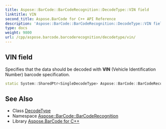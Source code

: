 ```yaml
---
title: Aspose::BarCode::BarCodeRecognition::DecodeType::VIN field
linktitle: VIN
second_title: Aspose.BarCode for C++ API Reference
description: 'Aspose::BarCode::BarCodeRecognition::DecodeType::VIN field. Specifies that the data should be decoded with VIN (Vehicle Identification Number) barcode specification in C++.'
type: docs
weight: 9800
url: /cpp/aspose.barcode.barcoderecognition/decodetype/vin/
---
```

## VIN field


Specifies that the data should be decoded with **VIN** (Vehicle Identification Number) barcode specification.

```cpp
static System::SharedPtr<SingleDecodeType> Aspose::BarCode::BarCodeRecognition::DecodeType::VIN
```




## See Also

* Class [DecodeType](../)
* Namespace [Aspose::BarCode::BarCodeRecognition](../../)
* Library [Aspose.BarCode for C++](../../../)
